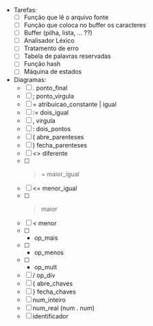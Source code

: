 - Tarefas:
	- [ ] Função que lê o arquivo fonte
	- [ ] Função que coloca no buffer os caracteres
	- [ ] Buffer (pilha, lista, ... ??)
	- [ ] Analisador Léxico
	- [ ] Tratamento de erro
	- [ ] Tabela de palavras reservadas
	- [ ] Função hash
	- [ ] Máquina de estados

- Diagramas:
	- [ ] . ponto_final
	- [ ] ; ponto_virgula
	- [ ] = atribuicao_constante | igual
	- [ ] := dois_igual
	- [ ] , virgula
	- [ ] : dois_pontos
	- [ ] ( abre_parenteses
	- [ ] ) fecha_parenteses
	- [ ] <> diferente
	- [ ] >= maior_igual
	- [ ] <= menor_igual
	- [ ] > maior
	- [ ] < menor
	- [ ] + op_mais
	- [ ] - op_menos
	- [ ] * op_mult
	- [ ] / op_div
	- [ ] { abre_chaves
	- [ ] } fecha_chaves
	- [ ] num_inteiro
	- [ ] num_real (num . num)
	- [ ] identificador
